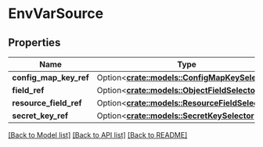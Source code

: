 # EnvVarSource

## Properties

Name | Type | Description | Notes
------------ | ------------- | ------------- | -------------
**config_map_key_ref** | Option<[**crate::models::ConfigMapKeySelector**](ConfigMapKeySelector.md)> |  | [optional]
**field_ref** | Option<[**crate::models::ObjectFieldSelector**](ObjectFieldSelector.md)> |  | [optional]
**resource_field_ref** | Option<[**crate::models::ResourceFieldSelector**](ResourceFieldSelector.md)> |  | [optional]
**secret_key_ref** | Option<[**crate::models::SecretKeySelector**](SecretKeySelector.md)> |  | [optional]

[[Back to Model list]](../README.md#documentation-for-models) [[Back to API list]](../README.md#documentation-for-api-endpoints) [[Back to README]](../README.md)


